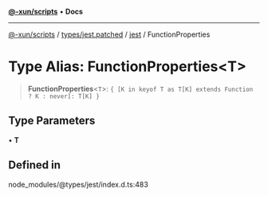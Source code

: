 [**@-xun/scripts**](../../../../../README.md) • **Docs**

***

[@-xun/scripts](../../../../../README.md) / [types/jest.patched](../../../README.md) / [jest](../README.md) / FunctionProperties

# Type Alias: FunctionProperties\<T\>

> **FunctionProperties**\<`T`\>: `{ [K in keyof T as T[K] extends Function ? K : never]: T[K] }`

## Type Parameters

• **T**

## Defined in

node\_modules/@types/jest/index.d.ts:483
